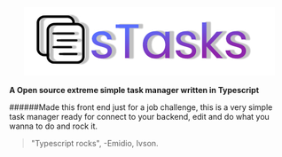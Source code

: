 <p align="center">
  <img src="https://raw.githubusercontent.com/IvsonEmidio/stasks/Tasks-Page/src/images/logo.jpg?token=GHSAT0AAAAAABSMISMPO4CU4YIGOLYJETMCYRSUQVQ" />
</p>



**A Open source extreme simple task manager written in Typescript**

######Made this front end just for a job challenge, this is a very simple task manager ready for connect to your backend, edit and do what you wanna to do and rock it.
                    
> "Typescript rocks", -Emidio, Ivson.
